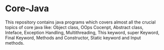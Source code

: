 # Core-Java
This repository contains java programs which covers almost all the crucial topics of core java like: Object class, OOps Cocenpt, Abstract class, Inteface, Exception Handling, Multithreading, This keyword, super Keyword, Final Keyword, Methods and Constructor, Static keyword and Input methods.
